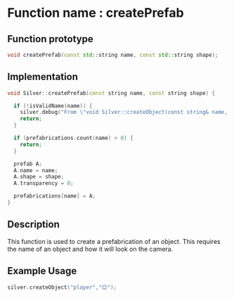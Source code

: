 # Function name : createPrefab

## Function prototype

```cpp
void createPrefab(const std::string name, const std::string shape);
```

## Implementation

```cpp
void Silver::createPrefab(const string name, const string shape) {

  if (!isValidName(name)) {
    silver.debug("From \"void Silver::createObject(const string& name, const string& shape)\"\nInvalid object name containing unprintable characters ", "e");
    return;
  }

  if (prefabrications.count(name) > 0) {
    return;
  }

  prefab A;
  A.name = name;
  A.shape = shape;
  A.transparency = 0;

  prefabrications[name] = A;
}
```

## Description
This function is used to create a prefabrication of an object. This requires the name of an object and how it will look on the camera.

## Example Usage
```cpp
silver.createObject("player","😊");
```
